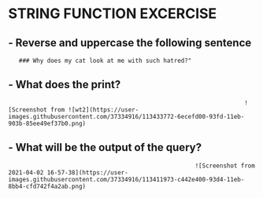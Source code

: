 # STRING FUNCTION EXCERCISE

 ##  -  Reverse and uppercase the following sentence
       
       ### Why does my cat look at me with such hatred?"
   
   ##  - What does the print?
   
   
   
                                                                       ![Screenshot from ![wt2](https://user-images.githubusercontent.com/37334916/113433772-6ecefd00-93fd-11eb-903b-85ee49ef37b0.png)




































## -  What will be the output of the query?
                                                         
                                                         
                                                         ![Screenshot from 2021-04-02 16-57-38](https://user-images.githubusercontent.com/37334916/113411973-c442e400-93d4-11eb-8bb4-cfd742f4a2ab.png)

    
